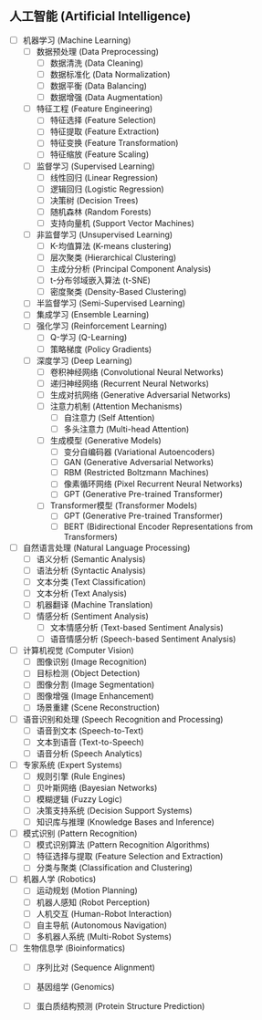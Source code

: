 ## 人工智能 (Artificial Intelligence)

- [ ] 机器学习 (Machine Learning)
    - [ ] 数据预处理 (Data Preprocessing)
        - [ ] 数据清洗 (Data Cleaning)
        - [ ] 数据标准化 (Data Normalization)
        - [ ] 数据平衡 (Data Balancing)
        - [ ] 数据增强 (Data Augmentation)
    - [ ] 特征工程 (Feature Engineering)
        - [ ] 特征选择 (Feature Selection)
        - [ ] 特征提取 (Feature Extraction)
        - [ ] 特征变换 (Feature Transformation)
        - [ ] 特征缩放 (Feature Scaling)
    - [ ] 监督学习 (Supervised Learning)
        - [ ] 线性回归 (Linear Regression)
        - [ ] 逻辑回归 (Logistic Regression)
        - [ ] 决策树 (Decision Trees)
        - [ ] 随机森林 (Random Forests)
        - [ ] 支持向量机 (Support Vector Machines) 
    - [ ] 非监督学习 (Unsupervised Learning)
        - [ ] K-均值算法 (K-means clustering)
        - [ ] 层次聚类 (Hierarchical Clustering)
        - [ ] 主成分分析 (Principal Component Analysis)
        - [ ] t-分布邻域嵌入算法 (t-SNE)
        - [ ] 密度聚类 (Density-Based Clustering)
    - [ ] 半监督学习 (Semi-Supervised Learning)
    - [ ] 集成学习 (Ensemble Learning)
    - [ ] 强化学习 (Reinforcement Learning)
        - [ ] Q-学习 (Q-Learning)
        - [ ] 策略梯度 (Policy Gradients)
    - [ ] 深度学习 (Deep Learning)
        - [ ] 卷积神经网络 (Convolutional Neural Networks)
        - [ ] 递归神经网络 (Recurrent Neural Networks)
        - [ ] 生成对抗网络 (Generative Adversarial Networks)
        - [ ] 注意力机制 (Attention Mechanisms)
            - [ ] 自注意力 (Self Attention)
            - [ ] 多头注意力 (Multi-head Attention)
        - [ ] 生成模型 (Generative Models)
            - [ ] 变分自编码器 (Variational Autoencoders)
            - [ ] GAN (Generative Adversarial Networks)
            - [ ] RBM (Restricted Boltzmann Machines)
            - [ ] 像素循环网络 (Pixel Recurrent Neural Networks)
            - [ ] GPT (Generative Pre-trained Transformer)
        - [ ] Transformer模型 (Transformer Models)
            - [ ] GPT (Generative Pre-trained Transformer)
            - [ ] BERT (Bidirectional Encoder Representations from Transformers)

- [ ] 自然语言处理 (Natural Language Processing)
    - [ ] 语义分析 (Semantic Analysis)
    - [ ] 语法分析 (Syntactic Analysis)
    - [ ] 文本分类 (Text Classification)
    - [ ] 文本分析 (Text Analysis)
    - [ ] 机器翻译 (Machine Translation)
    - [ ] 情感分析 (Sentiment Analysis)
        - [ ] 文本情感分析 (Text-based Sentiment Analysis)
        - [ ] 语音情感分析 (Speech-based Sentiment Analysis)
- [ ] 计算机视觉 (Computer Vision)
    - [ ] 图像识别 (Image Recognition)
    - [ ] 目标检测 (Object Detection)
    - [ ] 图像分割 (Image Segmentation)
    - [ ] 图像增强 (Image Enhancement)
    - [ ] 场景重建 (Scene Reconstruction)
- [ ] 语音识别和处理 (Speech Recognition and Processing)
    - [ ] 语音到文本 (Speech-to-Text)
    - [ ] 文本到语音 (Text-to-Speech)
    - [ ] 语音分析 (Speech Analytics)
- [ ] 专家系统 (Expert Systems)
    - [ ] 规则引擎 (Rule Engines)
    - [ ] 贝叶斯网络 (Bayesian Networks)
    - [ ] 模糊逻辑 (Fuzzy Logic)
    - [ ] 决策支持系统 (Decision Support Systems)
    - [ ] 知识库与推理 (Knowledge Bases and Inference)
- [ ] 模式识别 (Pattern Recognition)
    - [ ] 模式识别算法 (Pattern Recognition Algorithms)
    - [ ] 特征选择与提取 (Feature Selection and Extraction)
    - [ ] 分类与聚类 (Classification and Clustering)
- [ ] 机器人学 (Robotics)
    - [ ] 运动规划 (Motion Planning)
    - [ ] 机器人感知 (Robot Perception)
    - [ ] 人机交互 (Human-Robot Interaction)
    - [ ] 自主导航 (Autonomous Navigation)
    - [ ] 多机器人系统 (Multi-Robot Systems)
- [ ] 生物信息学 (Bioinformatics)
    - [ ] 序列比对 (Sequence Alignment)
    - [ ] 基因组学 (Genomics)
    - [ ] 蛋白质结构预测 (Protein Structure Prediction)




